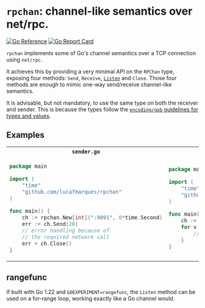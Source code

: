 # `rpchan`: channel-like semantics over net/rpc. 
[![Go Reference](https://pkg.go.dev/badge/github.com/lucafmarques/rpchan.svg)](https://pkg.go.dev/github.com/lucafmarques/rpchan)
[![Go Report Card](https://goreportcard.com/badge/github.com/lucafmarques/rpchan)](https://goreportcard.com/report/github.com/lucafmarques/rpchan)

`rpchan` implements some of Go's channel semantics over a TCP connection using `net/rpc`.

It achieves this by providing a very minimal API on the `RPChan` type, exposing four methods: `Send`, `Receive`, [`Listen`](#rangefunc) and `Close`. Those four methods are enough to mimic one-way send/receive channel-like semantics.

It is advisable, but not mandatory, to use the same type on both the receiver and sender. This is because the types follow the [`encoding/gob` guidelines for types and values](https://pkg.go.dev/encoding/gob#hdr-Types_and_Values).

## Examples
<table>
<tr>
<th><code>sender.go</code></th>
<th><code>receiver.go</code></th>
</tr>
<tr>
<td>
  
```go
package main

import (
    "time"
    "github.com/lucafmarques/rpchan"
)

func main() {
    ch := rpchan.New[int](":9091", 0*time.Second)
    err := ch.Send(20)
    // error handling because of
    // the required network call
    err = ch.Close()
}
```
</td>
<td>
  
```go
package main

import (
    "time"
    "github.com/lucafmarques/rpchan"
)

func main() {
    ch := rpchan.New[int](":9091", 30*time.Second, 100)
    for v := range ch.Listen() {
        // ...
    }
}
```
</td>
</tr>
</table>

## rangefunc
If built with Go 1.22 and `GOEXPERIMENT=rangefunc`, the `Listen` method can be used on a for-range loop, working exactly like a Go channel would.
